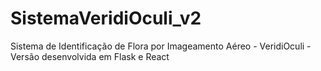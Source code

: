 # SistemaVeridiOculi_v2
Sistema de Identificação de Flora por Imageamento Aéreo - VeridiOculi - Versão desenvolvida em Flask e React
